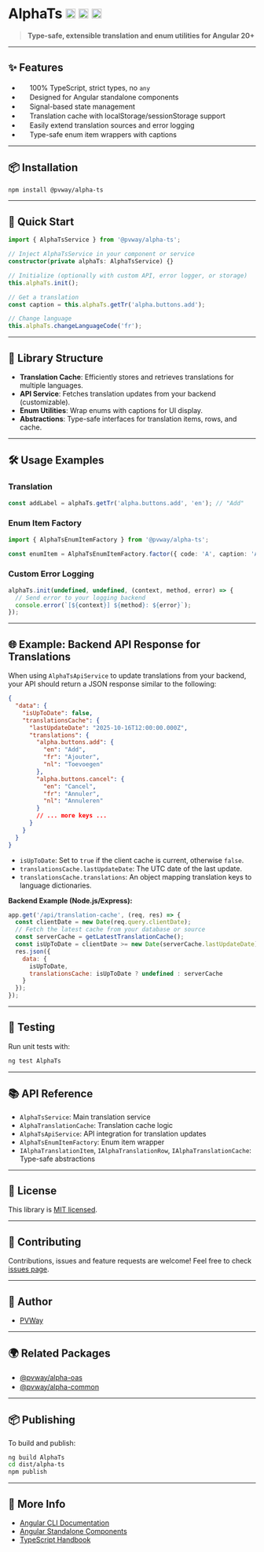 # AlphaTs <img src="https://img.shields.io/badge/Angular-20.3.0-red?logo=angular" alt="Angular" height="20"/> <img src="https://img.shields.io/npm/v/@pvway/alpha-ts.svg?logo=npm" alt="npm version" height="20"/> <img src="https://img.shields.io/badge/License-MIT-green.svg" alt="License: MIT" height="20"/>

> **Type-safe, extensible translation and enum utilities for Angular 20+**

---

## ✨ Features

- <img src="https://img.shields.io/badge/TypeScript-Strict-blue?logo=typescript" height="16"/> 100% TypeScript, strict types, no `any`
- <img src="https://img.shields.io/badge/Angular-Standalone-orange?logo=angular" height="16"/> Designed for Angular standalone components
- <img src="https://img.shields.io/badge/Signal%20Ready-Yes-brightgreen" height="16"/> Signal-based state management
- <img src="https://img.shields.io/badge/Cache%20Persistence-LocalStorage-yellow" height="16"/> Translation cache with localStorage/sessionStorage support
- <img src="https://img.shields.io/badge/Extensible%20API-Easy-blueviolet" height="16"/> Easily extend translation sources and error logging
- <img src="https://img.shields.io/badge/Enum%20Helpers-Yes-9cf" height="16"/> Type-safe enum item wrappers with captions

---

## 📦 Installation

```bash
npm install @pvway/alpha-ts
```

---

## 🚀 Quick Start

```typescript
import { AlphaTsService } from '@pvway/alpha-ts';

// Inject AlphaTsService in your component or service
constructor(private alphaTs: AlphaTsService) {}

// Initialize (optionally with custom API, error logger, or storage)
this.alphaTs.init();

// Get a translation
const caption = this.alphaTs.getTr('alpha.buttons.add');

// Change language
this.alphaTs.changeLanguageCode('fr');
```

---

## 🧩 Library Structure

- **Translation Cache**: Efficiently stores and retrieves translations for multiple languages.
- **API Service**: Fetches translation updates from your backend (customizable).
- **Enum Utilities**: Wrap enums with captions for UI display.
- **Abstractions**: Type-safe interfaces for translation items, rows, and cache.

---

## 🛠️ Usage Examples

### Translation
```typescript
const addLabel = alphaTs.getTr('alpha.buttons.add', 'en'); // "Add"
```

### Enum Item Factory
```typescript
import { AlphaTsEnumItemFactory } from '@pvway/alpha-ts';

const enumItem = AlphaTsEnumItemFactory.factor({ code: 'A', caption: 'Active' }, code => MyEnum[code]);
```

### Custom Error Logging
```typescript
alphaTs.init(undefined, undefined, (context, method, error) => {
  // Send error to your logging backend
  console.error(`[${context}] ${method}: ${error}`);
});
```

---

## 🌐 Example: Backend API Response for Translations

When using `AlphaTsApiService` to update translations from your backend, your API should return a JSON response similar to the following:

```json
{
  "data": {
    "isUpToDate": false,
    "translationsCache": {
      "lastUpdateDate": "2025-10-16T12:00:00.000Z",
      "translations": {
        "alpha.buttons.add": {
          "en": "Add",
          "fr": "Ajouter",
          "nl": "Toevoegen"
        },
        "alpha.buttons.cancel": {
          "en": "Cancel",
          "fr": "Annuler",
          "nl": "Annuleren"
        }
        // ... more keys ...
      }
    }
  }
}
```

- `isUpToDate`: Set to `true` if the client cache is current, otherwise `false`.
- `translationsCache.lastUpdateDate`: The UTC date of the last update.
- `translationsCache.translations`: An object mapping translation keys to language dictionaries.

**Backend Example (Node.js/Express):**

```js
app.get('/api/translation-cache', (req, res) => {
  const clientDate = new Date(req.query.clientDate);
  // Fetch the latest cache from your database or source
  const serverCache = getLatestTranslationCache();
  const isUpToDate = clientDate >= new Date(serverCache.lastUpdateDate);
  res.json({
    data: {
      isUpToDate,
      translationsCache: isUpToDate ? undefined : serverCache
    }
  });
});
```

---

## 🧪 Testing

Run unit tests with:
```bash
ng test AlphaTs
```

---

## 📚 API Reference

- `AlphaTsService`: Main translation service
- `AlphaTranslationCache`: Translation cache logic
- `AlphaTsApiService`: API integration for translation updates
- `AlphaTsEnumItemFactory`: Enum item wrapper
- `IAlphaTranslationItem`, `IAlphaTranslationRow`, `IAlphaTranslationCache`: Type-safe abstractions

---

## 📝 License

This library is [MIT licensed](./LICENSE).

---

## 🤝 Contributing

Contributions, issues and feature requests are welcome! Feel free to check [issues page](https://github.com/pvway/alpha-ts/issues).

---

## 👤 Author

- [PVWay](https://github.com/pvway)

---

## 🌍 Related Packages

- [@pvway/alpha-oas](https://www.npmjs.com/package/@pvway/alpha-oas) <img src="https://img.shields.io/npm/v/@pvway/alpha-oas.svg?logo=npm" height="16"/>
- [@pvway/alpha-common](https://www.npmjs.com/package/@pvway/alpha-common) <img src="https://img.shields.io/npm/v/@pvway/alpha-common.svg?logo=npm" height="16"/>

---

## 📦 Publishing

To build and publish:
```bash
ng build AlphaTs
cd dist/alpha-ts
npm publish
```

---

## 📖 More Info

- [Angular CLI Documentation](https://angular.dev/tools/cli)
- [Angular Standalone Components](https://angular.dev/guide/standalone-components)
- [TypeScript Handbook](https://www.typescriptlang.org/docs/handbook/)

